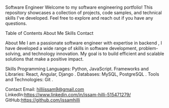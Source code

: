 Software Engineer 
Welcome to my software engineering portfolio! This repository showcases a collection of projects, code samples, and technical skills I've developed. Feel free to explore and reach out if you have any questions.

Table of Contents
About Me
Skills
Contact

About Me 
I am a passionate software engineer with expertise in backend , I have developed a wide range of skills in software development, problem-solving, and technology innovation. My goal is to build efficient and scalable solutions that make a positive impact.

Skills
Programming Languages:  Python, JavaScript.
Frameworks and Libraries: React, Angular, Django .
Databases:  MySQL, PostgreSQL .
Tools and Technologies: Git .

Contact
Email: hilliissam9@gmail.com
LinkedIn:https://www.linkedin.com/in/issam-hilli-515471279/
GitHub:https://github.com/issamhilli
